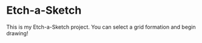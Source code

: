 # Etch-a-Sketch

This is my Etch-a-Sketch project. You can select a grid formation and begin drawing!
